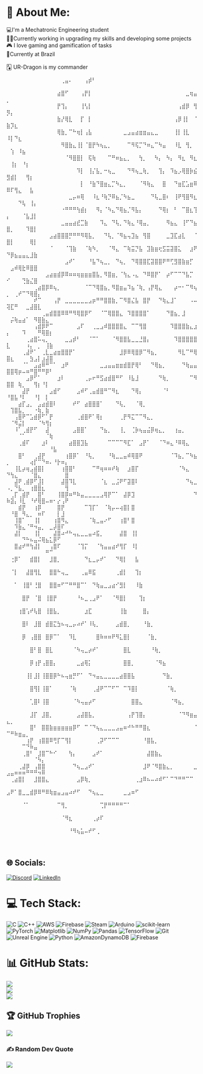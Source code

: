 # 💫 About Me:
💻I'm a Mechatronic Engineering student<br>👨‍💻Currently working in upgrading my skills and developing some projects<br>🎮 I love gaming and gamification of tasks<br>📍Currently at Brazil<br><br>🃁 UR-Dragon is my commander<br><br>⠀⠀⠀⠀⠀⠀⠀⠀⠀⠀⠀⠀⠀⠀⢀⣤⠄⠀⠀⠀⢠⡾⠃⠀⠀⠀⠀⠀⠀⠀⠀⠀⠀⠀⠀⠀⠀⠀⠀⠀⠀⠀⠀⠀⠀⠀⠀⠀⠀⠀⠀⠀⠀⠀⠀⠀⠀⠀⠀⠀⠀⠀⠀⠀⠀<br>⠀⠀⠀⠀⠀⠀⠀⠀⠀⠀⠀⠀⠀⣴⣿⠋⠀⠀⠀⢠⡟⡇⠀⠀⠀⠀⠀⠀⠀⠀⠀⠀⠀⠀⠀⠀⠀⠀⠀⠀⠀⠀⠀⠀⠀⠀⣀⢶⣤⡀⠀⠀⠀⠀⠀⠀⠀⠀⠀⠀⠀⠀⠀⠀⠀<br>⠀⠀⠀⠀⠀⠀⠀⠀⠀⠀⠀⠀⠀⡟⢹⡄⠀⠀⠀⢸⢣⡇⠀⠀⠀⠀⠀⠀⠀⠀⠀⠀⠀⠀⠀⠀⠀⠀⠀⠀⠀⠀⠀⠀⢠⣾⡿⠀⢻⡻⡄⠀⠀⠀⠀⠀⠀⠀⠀⠀⠀⠀⠀⠀⠀<br>⠀⠀⠀⠀⠀⠀⠀⠀⠀⠀⠀⠀⠀⣷⡜⢿⣇⠀⠀⡏⠀⡇⠀⠀⠀⠀⠀⠀⠀⠀⠀⠀⠀⠀⠀⠀⠀⠀⠀⠀⠀⠀⠀⢠⡿⢸⡇⠀⠈⣷⡹⣆⠀⠀⠀⠀⠀⠀⠀⠀⠀⠀⠀⠀⠀<br>⠀⠀⠀⠀⠀⠀⠀⠀⠀⠀⠀⠀⠀⢿⣷⡀⠉⠓⢶⡇⢠⣧⠀⠀⠀⠀⠀⠀⠀⠀⣀⣠⣤⣴⣶⣶⣤⣄⣀⠀⠀⠀⠀⢸⡇⢸⣇⠀⠀⠸⡇⠙⣆⠀⠀⠀⠀⠀⠀⠀⠀⠀⠀⠀⠀<br>⠀⠀⠀⠀⠀⠀⠀⠀⠀⠀⠀⠀⠀⠀⠻⣿⣷⣄⢸⡇⠈⣿⡟⠳⢦⣄⡀⠀⠀⠀⠀⠉⠻⢯⡉⠙⠶⣄⠉⠳⣤⠀⠀⠸⣇⠀⢻⡀⠀⠀⢱⠀⠸⣦⠀⠀⠀⠀⠀⠀⠀⠀⠀⠀⠀<br>⠀⠀⠀⠀⠀⠀⠀⠀⠀⠀⠀⠀⠀⠀⠀⠈⠻⣿⣿⡇⠀⢯⢷⠀⠀⠀⠉⠛⠶⣦⣄⡀⠀⠀⢳⡀⠀⠀⠳⡄⠀⠳⡄⠀⠻⣆⠀⠻⣆⠀⢸⡆⠀⠘⡆⠀⠀⠀⠀⠀⠀⠀⠀⠀⠀<br>⠀⠀⠀⠀⠀⠀⠀⠀⠀⠀⠀⠀⠀⠀⠀⠀⠀⠀⠹⡇⠀⢸⡌⣧⡀⠒⢦⣀⠀⠀⠀⠙⠻⢦⣀⢷⡀⠀⠀⢹⡄⠀⠹⣦⡠⢿⣿⡷⣮⣻⣾⡇⠀⠀⢻⡆⠀⠀⠀⠀⠀⠀⠀⠀⠀<br>⠀⠀⠀⠀⠀⠀⠀⠀⠀⠀⠀⠀⠀⠀⠀⠀⠀⠀⠀⡇⠀⠘⣷⠙⣿⣶⣄⡉⠳⣄⡀⠀⠀⠀⠈⠻⢷⣄⠀⠀⣿⠀⠀⠙⣶⣏⣡⣶⠿⠿⠏⢻⣄⠀⠀⣧⠀⠀⠀⠀⠀⠀⠀⠀⠀<br>⠀⠀⠀⠀⠀⠀⠀⠀⠀⠀⠀⠀⠀⠀⠀⠀⣀⡤⠶⢿⠀⠀⠸⣆⠘⢷⡙⠿⣦⡈⠳⣦⣀⠀⠀⠀⠀⠙⢧⣀⣿⠆⠀⢸⠟⢻⣿⠻⣆⠀⠀⠀⠙⢧⠀⢸⡄⠀⠀⠀⠀⠀⠀⠀⠀<br>⠀⠀⠀⠀⠀⠀⠀⠀⠀⠀⠀⠀⠀⠀⠐⠛⠛⠛⢳⣾⡆⠀⠀⠻⡄⠈⠳⣄⠙⢿⣦⡈⠻⣧⡄⠀⠀⠀⠀⠙⢿⡆⠀⠃⠀⠉⣿⣆⢹⡄⠀⠀⠀⠈⣧⣸⡇⠀⠀⠀⠀⠀⠀⠀⠀<br>⠀⠀⠀⠀⠀⠀⠀⠀⠀⠀⠀⠀⠀⠀⣀⣤⣤⣴⣞⣉⣷⠀⠀⠀⠹⣄⠀⠙⢧⡀⠙⢷⣄⠘⢿⣤⡀⠀⠀⠀⠀⠻⣦⣄⠀⢸⠋⠙⣦⣿⡀⠀⠀⠀⠹⣿⡇⠀⠀⠀⠀⠀⠀⠀⠀<br>⠀⠀⠀⠀⠀⠀⠀⠀⠀⠀⠀⣠⣴⣿⣿⣿⡛⠛⠛⠻⢿⣧⡀⠀⠀⠙⢧⡀⠈⠻⣦⢤⣹⣦⠀⢻⣿⠀⠀⠀⠀⣀⣹⣏⣴⣇⠀⠀⠈⣿⡇⠀⠀⠀⠀⢿⡇⠀⠀⠀⠀⠀⠀⠀⠀<br>⠀⠀⠀⠀⠀⠀⠀⠀⠀⠀⠀⠈⠀⠀⠀⠈⢹⣷⠀⠀⠈⢷⠳⡀⠀⠀⠈⠻⣄⠀⠉⢷⣭⡙⣧⠀⣹⣷⣶⢖⣫⣭⣽⣿⣅⠀⠀⣰⠟⠙⡿⣦⣤⣤⣄⣸⣷⠀⠀⠀⠀⠀⠀⠀⠀<br>⠀⠀⠀⠀⠀⠀⠀⠀⠀⠀⠀⠀⠀⠀⠀⣠⠞⠁⠀⠀⠀⠘⣧⠙⢦⣀⡀⠀⠙⢦⡀⠀⠙⢿⣿⣿⣏⣽⣿⣿⠟⠛⢋⣻⣿⣷⣶⡋⠀⠀⣠⠾⢿⣗⠿⣿⣿⠀⠀⠀⠀⠀⠀⠀⠀<br>⠀⠀⠀⠀⠀⠀⠀⠀⠀⠀⣠⣴⣶⣾⡿⠿⠶⠶⢶⣶⣶⣶⣿⣧⡀⠻⣿⣶⡀⠈⢳⣄⠠⣄⠀⠙⠿⣿⡟⠁⠀⡴⠋⠉⠉⠙⣧⡉⠀⠊⠀⠀⠀⢙⣷⣌⣿⠀⠀⠀⠀⠀⠀⠀⠀<br>⠀⠀⠀⠀⠀⠀⠀⢀⣴⣿⡿⠿⢦⡀⠀⠀⠀⠀⠀⠀⠈⠉⠙⢿⣿⣦⡀⠻⣿⣶⣤⠹⣦⠈⢷⡀⢠⡟⢿⣄⠀⠀⠀⡴⠒⠂⠉⠻⢦⡀⠀⢀⠞⠉⠙⢿⣿⡄⠀⠀⠀⠀⠀⠀⠀<br>⠀⠀⠀⠀⠀⠀⠀⠞⠉⠀⠀⠀⢠⡟⠀⣀⣀⣀⣀⣀⣀⣠⡶⠛⠛⣿⣿⣷⡀⠉⠻⣿⣌⣧⠀⣿⡟⠀⠀⠙⢷⣄⣸⠁⠀⠀⠀⠠⠤⢽⣏⠛⠀⠀⣀⣼⣿⣇⠀⠀⠀⠀⠀⠀⠀<br>⠀⠀⠀⠀⠀⠀⠀⠀⠀⢀⣤⣾⣿⣿⠿⠿⠛⠻⢿⣿⡿⠋⠀⠀⠈⠉⢿⣿⣿⣄⠀⠹⣿⣿⣿⣿⠁⠀⠀⠀⠀⠙⣿⣦⡀⣸⠀⠀⠀⠀⡬⢷⣤⣴⠁⠀⠻⣿⣷⣄⠀⠀⠀⠀⠀<br>⠀⠀⠀⠀⠀⠀⠀⢠⣾⡿⠟⠉⠀⠀⠀⠀⠀⠀⣠⠏⠀⠀⢀⣀⣠⠾⣿⣿⣿⣿⣄⠀⠉⠉⢻⣿⠀⠀⠀⠀⠀⠀⠹⣿⣿⣿⣷⣄⣰⡄⠀⠀⠀⠹⠀⠀⠀⠛⢿⣿⡆⠀⠀⠀⠀<br>⠀⠀⠀⠀⠀⢀⣴⣿⠥⢤⡀⠀⠀⠀⠀⣀⣠⡾⠃⠀⠀⠈⠉⠁⠀⠀⠀⠈⠻⣿⣿⣧⣀⣀⣘⣿⡄⠀⠀⠀⠀⠀⠀⠹⣿⣿⣿⣿⣿⣇⠀⠀⠀⠀⠰⡄⠀⡀⠀⢸⣷⠀⠀⠀⠀<br>⠀⠀⠀⠀⢀⣼⠟⠁⠀⢀⣇⣀⣴⣶⣿⣿⡟⠁⠀⠀⠀⠀⠀⠀⠀⠀⠀⠀⠀⣸⡿⠿⢿⣿⡿⠉⠻⣦⡀⠀⠀⠀⠀⠀⠻⣇⠉⠛⢿⣿⣆⠀⠀⠀⠀⣳⣠⡇⣰⣼⣿⠀⠀⠀⠀<br>⠀⠀⠀⠀⠈⠁⠀⣠⣴⠿⠛⠉⠁⠀⣰⠟⠀⠀⠀⠀⠀⠀⠀⠀⣀⣠⣤⣤⣶⣶⣾⣿⡟⢿⠃⠀⠀⠙⢿⣦⡀⠀⠀⠀⠀⠙⢷⣤⣤⣿⣿⢿⡶⠤⠶⠛⣿⠛⠛⡿⠃⠀⠀⠀⠀<br>⠀⠀⠀⠀⠀⣠⡿⠋⠁⠀⠀⠀⠀⣰⠇⠀⠀⠀⠀⠀⢀⡤⠖⠛⣫⣴⣾⣿⠛⠋⠀⠸⣧⣸⠀⠀⠀⠀⠀⠙⢷⡀⠀⠀⠀⠀⠀⠉⠻⣿⣿⠀⢷⡀⠀⠀⢻⡆⠘⡇⠀⠀⠀⠀⠀<br>⠀⠀⠀⠀⣼⡟⠀⠀⠀⠀⠀⣠⣾⠋⠀⠀⠀⠀⣠⠾⠋⢀⣤⣾⣿⠛⠉⠻⣆⠀⠀⠀⠙⢿⡄⠀⠀⠀⠀⠀⠈⠃⠀⠀⠀⠀⠀⠀⠀⠘⣿⣧⠘⠇⠀⠀⠘⡇⠀⡇⠀⠀⠀⠀⠀<br>⠀⠀⠀⣴⡏⣠⡀⠀⣠⣴⣾⣿⠇⠀⠀⠀⠀⠞⠋⠀⣴⣿⣿⣿⠁⠀⠀⠀⠙⢧⡀⠀⠀⠈⢿⡀⠀⠀⠀⠀⠀⠀⠀⠀⠀⠀⠀⠀⠀⠀⢹⣿⣧⡀⠀⠀⠐⢷⡀⣷⠀⠀⠀⠀⠀<br>⠀⠀⢠⣿⠟⠉⣡⣾⡿⠋⠁⡟⠀⠀⠀⠀⠀⠀⢀⣾⣿⠟⠁⢿⡆⠀⠀⠀⠀⢀⡟⠻⣍⠉⠉⠻⣄⡀⠀⠀⠀⠀⠀⠀⠀⠀⠀⠀⠀⠀⠈⠻⣬⡇⠀⠀⠀⠈⠳⢻⡆⠀⠀⠀⠀<br>⠀⠀⠸⠁⢀⣾⡟⠋⠀⠀⣼⠀⠀⠀⠀⠀⠀⣠⣿⣿⠁⠀⠀⠀⠙⣦⡀⠀⠀⢸⡀⠀⢈⡷⢦⣤⣬⡿⢶⣄⡀⠀⠀⢰⣤⡀⠀⠀⠀⠀⠀⠀⠈⠁⠀⠀⠀⠀⠀⠈⢷⠀⠀⠀⠀<br>⠀⠀⠀⢀⣾⠏⠀⠀⠀⣰⠇⠀⠀⠀⠀⠀⣴⣿⣿⣹⣧⠀⠀⠀⠀⠀⠉⠉⠉⠉⠻⣏⠁⠀⣠⡟⠁⠀⠀⠈⠙⠶⣄⠘⠿⢿⣄⠀⠀⠀⠀⠀⠀⠀⠀⠀⠀⠀⠀⠀⠘⣧⠀⠀⠀<br>⠀⠀⠀⣿⠃⠀⠀⢀⣼⡟⠀⠀⠀⠀⠀⢰⣿⡿⠁⠀⠘⢧⡀⠀⠀⠀⠘⢷⣀⣀⣤⠾⢿⣿⠟⠀⠀⠀⠀⠀⠀⠀⠈⠹⣦⡀⠉⠳⣦⡀⠀⠀⠀⠀⠀⢴⡏⠉⠙⠶⠄⠘⡗⠶⡄<br>⠀⠀⢸⣇⡴⢶⣠⣾⣿⡇⠀⠀⠀⠀⢰⣿⣿⠃⠀⠀⠀⠀⠉⠛⢶⠶⠶⠞⢷⠀⠀⣰⣿⡏⠀⠀⠀⠀⠀⠀⠀⠀⠀⠀⠈⠳⣄⠀⠀⠙⢳⣄⠀⠀⠀⠈⣿⣄⠀⠀⠀⠀⠀⠀⣿<br>⠀⠀⣼⠟⢀⣾⡿⠋⣸⡇⠀⠀⠀⠀⣼⣿⠹⣇⠀⠀⠀⠀⠀⠀⠈⣆⠀⣀⣨⠟⠋⣽⣿⠇⠀⠀⠀⠀⠀⠀⠀⠀⠀⠀⠀⠀⠙⢦⣀⠠⡀⠙⣧⡀⠀⢰⣿⣿⣆⠀⠀⠀⠀⠀⢻<br>⠀⢀⡏⢀⣾⡟⠀⠀⣿⠃⠀⠀⠀⢸⣿⡿⠶⠛⠷⣤⣀⣀⣀⣀⣠⢿⡟⠉⠁⠀⣼⡿⣹⠀⠀⠀⠀⠀⠀⠀⠀⠀⠀⠀⠀⠀⠀⠀⠙⠷⣽⡄⠸⣇⠀⠘⠞⢿⣿⠤⠶⠂⡔⢠⠟<br>⠀⠀⠀⣾⡟⠀⠀⢰⡿⠀⠀⠀⠀⣿⡟⠀⠀⠀⠀⠀⠉⢹⡏⠁⠀⠈⢷⡤⠤⢴⣿⡇⣿⠀⠀⠀⠀⠀⠀⠀⠀⠀⠀⠀⠀⠀⠀⠀⠀⠀⠘⣿⠀⠻⣄⡀⠀⠶⠏⠀⠀⠀⡇⣸⠀<br>⠀⠀⢸⣿⠁⠀⠀⢸⡇⠀⠀⠀⢰⣿⠻⣄⠀⠀⠀⠀⠀⠈⢷⣀⣤⠔⠋⠀⠀⢰⣿⠃⣿⠀⠀⠀⠀⠀⠀⠀⠀⠀⠀⠀⠀⠀⠀⠀⠀⠀⠀⠹⣷⣄⠈⠛⠲⣤⡀⠀⣀⡼⣿⠏⠀<br>⠀⠀⣼⡇⠀⠀⠀⢸⡇⠀⠀⠀⣼⣿⠴⠚⠓⢤⣄⣀⣀⣤⠴⣯⡀⠀⠀⠀⠀⣼⣿⠀⢸⡇⠀⠀⠀⠀⠀⠀⠀⠀⠀⠀⠀⠀⠀⠀⠀⠀⠀⠀⠀⠙⠓⠦⣤⠬⢿⣦⣅⡿⠋⠀⠀<br>⠀⠀⣿⣴⠞⠛⢳⣼⡇⠀⠀⢠⣿⠏⠀⠀⠀⠀⠈⢹⡍⠀⠀⠈⢳⣤⣤⣴⠞⢻⡏⠀⠸⡇⠀⠀⠀⠀⠀⠀⠀⠀⠀⠀⠀⠀⠀⠀⠀⠀⠀⠀⠀⠀⠀⠀⠀⠀⠀⠛⠉⠀⠀⠀⠀<br>⠀⢐⡿⠁⠀⠀⣾⣿⡇⠀⠀⣸⣿⡀⠀⠀⠀⠀⠀⠀⠙⣆⣀⡤⠞⠁⠀⠀⠙⢿⡇⠀⠀⣧⠀⠀⠀⠀⠀⠀⠀⠀⠀⠀⠀⠀⠀⠀⠀⠀⠀⠀⠀⠀⠀⠀⠀⠀⠀⠀⠀⠀⠀⠀⠀<br>⠀⠈⡇⠀⠀⣼⣿⢻⣇⠀⠀⣿⣿⠓⢤⣀⠀⠀⠀⢀⣤⠿⣯⠀⠀⠀⠀⠀⢀⣾⡇⠀⠀⢹⡆⠀⠀⠀⠀⠀⠀⠀⠀⠀⠀⠀⠀⠀⠀⠀⠀⠀⠀⠀⠀⠀⠀⠀⠀⠀⠀⠀⠀⠀⠀<br>⠀⠀⠁⠀⢸⣿⠃⢘⣿⠀⠀⣿⣿⠶⠋⠉⠛⠛⣿⠉⠁⠀⠙⢷⣤⣀⣠⣴⠊⣻⡇⠀⠀⠸⣷⠀⠀⠀⠀⠀⠀⠀⠀⠀⠀⠀⠀⠀⠀⠀⠀⠀⠀⠀⠀⠀⠀⠀⠀⠀⠀⠀⠀⠀⠀<br>⠀⠀⠀⠀⣿⡟⠀⠈⣿⠀⢸⣿⡟⠀⠀⠀⠀⠀⠘⠦⣀⢀⣠⠟⠁⠀⠀⠈⠻⣿⡇⠀⠀⠀⢹⡆⠀⠀⠀⠀⠀⠀⠀⠀⠀⠀⠀⠀⠀⠀⠀⠀⠀⠀⠀⠀⠀⠀⠀⠀⠀⠀⠀⠀⠀<br>⠀⠀⠀⢰⣿⢡⠞⢧⣿⠀⢸⣿⣧⡀⠀⠀⠀⠀⠀⠀⣰⣏⠀⠀⠀⠀⠀⠀⠀⢸⣷⠀⠀⠀⠀⣿⡄⠀⠀⠀⠀⠀⠀⠀⠀⠀⠀⠀⠀⠀⠀⠀⠀⠀⠀⠀⠀⠀⠀⠀⠀⠀⠀⠀⠀<br>⠀⠀⠀⠀⣿⠇⠀⣸⣿⠀⣾⣿⣍⣳⠦⢤⣀⡤⠴⠞⠁⠸⢧⡀⠀⠀⠀⠀⣠⣾⣿⡀⠀⠀⠀⠘⣷⡀⠀⠀⠀⠀⠀⠀⠀⠀⠀⠀⠀⠀⠀⠀⠀⠀⠀⠀⠀⠀⠀⠀⠀⠀⠀⠀⠀<br>⠀⠀⠀⠀⡿⠀⢠⣿⣿⠀⣿⡿⠉⠁⠀⠀⠹⣇⠀⠀⠀⠀⠀⣿⠷⠶⠶⠟⠻⣅⣿⡇⠀⠀⠀⠀⠈⣷⡀⠀⠀⠀⠀⠀⠀⠀⠀⠀⠀⠀⠀⠀⠀⠀⠀⠀⠀⠀⠀⠀⠀⠀⠀⠀⠀<br>⠀⠀⠀⠀⠀⠀⣿⠃⣿⠀⣿⣇⠀⠀⠀⠀⠀⠈⠳⢤⣀⡴⠞⠁⠀⠀⠀⠀⠀⠀⣿⣇⠀⠀⠀⠀⠀⠘⢷⡀⠀⠀⠀⠀⠀⠀⠀⠀⠀⠀⠀⠀⠀⠀⠀⠀⠀⠀⠀⠀⠀⠀⠀⠀⠀<br>⠀⠀⠀⠀⠀⠀⡿⢰⡟⢠⣿⣿⡄⠀⠀⠀⠀⠀⣀⣴⢿⡅⠀⠀⠀⠀⠀⠀⠀⠀⣿⣿⡀⠀⠀⠀⠀⠀⠈⠻⣦⠀⠀⠀⠀⠀⠀⠀⠀⠀⠀⠀⠀⠀⠀⠀⠀⠀⠀⠀⠀⠀⠀⠀⠀<br>⠀⠀⠀⠀⠀⢸⡇⣸⡇⢸⣿⣿⡿⠓⠦⢤⣶⡛⠋⠁⠀⠙⠲⣤⣄⣀⣀⣀⣀⣴⣿⣿⣧⠀⠀⠀⠀⠀⠀⠀⠙⣷⡀⠀⠀⠀⠀⠀⠀⠀⠀⠀⠀⠀⠀⠀⠀⠀⠀⠀⠀⠀⠀⠀⠀<br>⠀⠀⠀⠀⠀⠀⣿⢻⡇⢸⣿⠁⠀⠀⠀⠀⠈⢷⠀⠀⠀⠀⢀⣼⠟⠉⠉⠋⠉⠀⠉⠹⣿⡇⠀⠀⠀⠀⠀⠀⠀⠈⢷⡀⠀⠀⠀⠀⠀⠀⠀⠀⠀⠀⠀⠀⠀⠀⠀⠀⠀⠀⠀⠀⠀<br>⠀⠀⠀⠀⠀⠀⢁⣿⠇⢸⣿⠀⠀⠀⠀⠀⠀⠈⠳⢤⣤⡴⠋⠀⠀⠀⠀⠀⠀⠀⠀⠀⣿⣿⣄⠀⠀⠀⠀⠀⠀⠀⠈⠻⣦⡀⠀⠀⠀⠀⠀⠀⠀⠀⠀⠀⠀⠀⠀⠀⠀⠀⠀⠀⠀<br>⠀⠀⠀⠀⠀⠀⣸⡏⠀⣸⣿⡀⠀⠀⠀⠀⠀⠀⣠⣼⣿⣧⡀⠀⠀⠀⠀⠀⠀⠀⠀⢠⡟⢹⣿⡄⠀⠀⠀⠀⠀⠀⠀⠀⠈⠙⠻⣶⣤⣄⡀⠀⠀⠀⠀⠀⠀⠀⠀⠀⠀⠀⠀⠀⠀<br>⠀⠀⠀⠀⠀⠀⣿⠃⠀⣿⣿⣷⣶⣶⣶⣶⣶⡿⠋⠀⠉⠈⠙⢦⣄⣀⣀⣀⣠⣤⠶⠚⠓⠛⠛⣿⣆⠀⠀⠀⠀⠀⠀⠀⠀⠀⠀⠀⠈⠉⠛⠷⣶⣤⡀⠀⠀⠀⠀⠀⠀⠀⠀⠀⠀<br>⠀⠀⠀⠀⠀⢰⡟⠀⢰⣿⣿⠿⢛⡏⠉⢻⡇⠀⠀⠀⠀⠀⠀⢀⡽⠋⠉⠉⠉⠀⠀⠀⠀⠀⠀⠘⣿⣧⡀⠀⠀⠀⠀⠀⠀⠀⠀⠀⠀⠀⠀⠀⠀⠉⠙⠷⣤⠀⠀⠀⠀⠀⠀⠀⠀<br>⠀⠀⠀⠀⢀⣿⠃⠀⣸⣿⠉⠓⠊⠀⠀⠀⢳⡄⠀⠀⠀⠀⣠⠞⠁⠀⠀⠀⠀⠀⠀⠀⠀⠀⠀⠀⣼⣿⣷⣄⠀⠀⠀⠀⠀⠀⠀⠀⠀⠀⠀⠀⠀⠀⠀⠀⠈⠳⡄⠀⠀⠀⠀⠀⠀<br>⠀⠀⠀⢀⣼⡿⠀⢠⣿⣿⠀⠀⠀⠀⠀⠀⠀⠙⢦⣀⣠⠞⠁⠀⠀⠀⠀⠀⠀⠀⠀⠀⠀⠀⠀⣸⠟⠈⠻⣿⣷⣄⡀⠀⠀⠀⠀⠀⣀⣠⣤⠶⠶⠶⠛⠛⠛⠲⠿⠀⠀⠀⠀⠀⠀<br>⠀⢀⣴⣿⡇⠀⠀⣸⣿⣿⣄⠀⠀⠀⠀⠀⠀⠀⣠⡿⢷⡀⠀⠀⠀⠀⠀⠀⠀⠀⠀⠀⠀⢀⣰⠿⠦⠤⠴⠾⠋⠁⠉⠙⠛⠛⠉⠉⠀⠀⠀⠀⠀⠀⠀⠀⠀⠀⠀⠀⠀⠀⠀⠀⠀<br>⣠⠟⠁⣿⣀⣀⣾⡿⠿⠛⠿⢷⣶⣤⣠⣤⠴⠞⠋⠀⠀⠙⢦⣄⣀⠀⠀⠀⠀⠀⣀⣠⠶⠋⠀⠀⠀⠀⠀⠀⠀⠀⠀⠀⠀⠀⠀⠀⠀⠀⠀⠀⠀⠀⠀⠀⠀⠀⠀⠀⠀⠀⠀⠀⠀<br>⠀⠀⠀⠀⠈⠁⠀⠀⠀⠀⠀⠀⠀⠉⢻⡀⠀⠀⠀⠀⠀⠀⠀⠀⢉⡟⠛⠛⠛⠛⠉⠁⠀⠀⠀⠀⠀⠀⠀⠀⠀⠀⠀⠀⠀⠀⠀⠀⠀⠀⠀⠀⠀⠀⠀⠀⠀⠀⠀⠀⠀⠀⠀⠀⠀<br>⠀⠀⠀⠀⠀⠀⠀⠀⠀⠀⠀⠀⠀⠀⠈⠻⣆⠀⠀⠀⠀⠀⢀⡴⠏⠀⠀⠀⠀⠀⠀⠀⠀⠀⠀⠀⠀⠀⠀⠀⠀⠀⠀⠀⠀⠀⠀⠀⠀⠀⠀⠀⠀⠀⠀⠀⠀⠀⠀⠀⠀⠀⠀⠀⠀<br>⠀⠀⠀⠀⠀⠀⠀⠀⠀⠀⠀⠀⠀⠀⠀⠀⠘⠻⢦⣥⠤⠞⠋⢀⠀⠀⠀⠀⠀⠀⠀⠀⠀⠀⠀⠀⠀⠀⠀⠀⠀⠀⠀⠀⠀⠀⠀⠀⠀⠀⠀⠀⠀⠀⠀⠀⠀⠀⠀⠀⠀⠀⠀⠀⠀⠀⠀⠀⠀⠀⠀⠀⠀⠀⠀⠀⠀⠀⠀⠀⠀⠀⠀⠀⠀⠀⠀⠀⠀⠀⠀⠀⠀⠀⠀⠀⠀⠀⠀⠀⠀⠀⠀⠀⠀⠀⠀⠀⠀⠀


## 🌐 Socials:
[![Discord](https://img.shields.io/badge/Discord-%237289DA.svg?logo=discord&logoColor=white)](https://discord.gg/rankiry) [![LinkedIn](https://img.shields.io/badge/LinkedIn-%230077B5.svg?logo=linkedin&logoColor=white)](https://linkedin.com/in/https://www.linkedin.com/in/rafaziz) 

# 💻 Tech Stack:
![C](https://img.shields.io/badge/c-%2300599C.svg?style=plastic&logo=c&logoColor=white) ![C++](https://img.shields.io/badge/c++-%2300599C.svg?style=plastic&logo=c%2B%2B&logoColor=white) ![AWS](https://img.shields.io/badge/AWS-%23FF9900.svg?style=plastic&logo=amazon-aws&logoColor=white) ![Firebase](https://img.shields.io/badge/firebase-%23039BE5.svg?style=plastic&logo=firebase) ![Steam](https://img.shields.io/badge/steam-%23000000.svg?style=plastic&logo=steam&logoColor=white) ![Arduino](https://img.shields.io/badge/-Arduino-00979D?style=plastic&logo=Arduino&logoColor=white) ![scikit-learn](https://img.shields.io/badge/scikit--learn-%23F7931E.svg?style=plastic&logo=scikit-learn&logoColor=white) ![PyTorch](https://img.shields.io/badge/PyTorch-%23EE4C2C.svg?style=plastic&logo=PyTorch&logoColor=white) ![Matplotlib](https://img.shields.io/badge/Matplotlib-%23ffffff.svg?style=plastic&logo=Matplotlib&logoColor=black) ![NumPy](https://img.shields.io/badge/numpy-%23013243.svg?style=plastic&logo=numpy&logoColor=white) ![Pandas](https://img.shields.io/badge/pandas-%23150458.svg?style=plastic&logo=pandas&logoColor=white) ![TensorFlow](https://img.shields.io/badge/TensorFlow-%23FF6F00.svg?style=plastic&logo=TensorFlow&logoColor=white) ![Git](https://img.shields.io/badge/git-%23F05033.svg?style=plastic&logo=git&logoColor=white) ![Unreal Engine](https://img.shields.io/badge/unrealengine-%23313131.svg?style=plastic&logo=unrealengine&logoColor=white) ![Python](https://img.shields.io/badge/python-3670A0?style=plastic&logo=python&logoColor=ffdd54) ![AmazonDynamoDB](https://img.shields.io/badge/Amazon%20DynamoDB-4053D6?style=plastic&logo=Amazon%20DynamoDB&logoColor=white) ![Firebase](https://img.shields.io/badge/firebase-a08021?style=plastic&logo=firebase&logoColor=ffcd34)
# 📊 GitHub Stats:
![](https://github-readme-stats.vercel.app/api?username=rafaziz&theme=codeSTACKr&hide_border=false&include_all_commits=true&count_private=false)<br/>
![](https://nirzak-streak-stats.vercel.app/?user=rafaziz&theme=codeSTACKr&hide_border=false)<br/>
![](https://github-readme-stats.vercel.app/api/top-langs/?username=rafaziz&theme=codeSTACKr&hide_border=false&include_all_commits=true&count_private=false&layout=compact)

## 🏆 GitHub Trophies
![](https://github-profile-trophy.vercel.app/?username=rafaziz&theme=dark&no-frame=false&no-bg=false&margin-w=4)

### ✍️ Random Dev Quote
![](https://quotes-github-readme.vercel.app/api?type=horizontal&theme=dark)

<!-- Proudly created with GPRM ( https://gprm.itsvg.in ) -->
